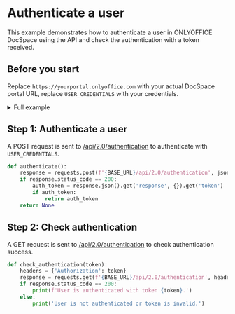 # Authenticate a user

This example demonstrates how to authenticate a user in ONLYOFFICE DocSpace using the API and check the authentication with a token received.

## Before you start

Replace `https://yourportal.onlyoffice.com` with your actual DocSpace portal URL, replace `USER_CREDENTIALS` with your credentials.

<details>
  <summary>Full example</summary>

``` py
import requests

# Set API base URL
BASE_URL = 'https://yourportal.onlyoffice.com'

# User credentials for authentication
USER_CREDENTIALS = {
    'userName': 'your-user-name',
    'password': 'your-password',
}

# Step 1: Authenticate with your login and password
def authenticate():
    response = requests.post(f'{BASE_URL}/api/2.0/authentication', json=USER_CREDENTIALS)
    if response.status_code == 200:
        auth_token = response.json().get('response', {}).get('token')
        if auth_token:
            return auth_token
    return None

# Step 2: Check authentication with a token you received
def check_authentication(token):
    headers = {'Authorization': token}
    response = requests.get(f'{BASE_URL}/api/2.0/authentication', headers=headers)
    if response.status_code == 200:
        print(f'User is authenticated with token {token}.')
    else:
        print('User is not authenticated or token is invalid.')

if __name__ == '__main__':
    # Step 1
    token = authenticate()

    if token:
        # Step 2
        check_authentication(token)
```

</details>

## Step 1: Authenticate a user

A POST request is sent to [/api/2.0/authentication](/docspace/api-backend/usage-api/authenticate-me.api.mdx) to authenticate with `USER_CREDENTIALS`.

``` py
def authenticate():
    response = requests.post(f'{BASE_URL}/api/2.0/authentication', json=USER_CREDENTIALS)
    if response.status_code == 200:
        auth_token = response.json().get('response', {}).get('token')
        if auth_token:
            return auth_token
    return None
```

## Step 2: Check authentication

A GET request is sent to [/api/2.0/authentication](/docspace/api-backend/usage-api/get-is-authentificated.api.mdx) to check authentication success.

``` py
def check_authentication(token):
    headers = {'Authorization': token}
    response = requests.get(f'{BASE_URL}/api/2.0/authentication', headers=headers)
    if response.status_code == 200:
        print(f'User is authenticated with token {token}.')
    else:
        print('User is not authenticated or token is invalid.')
```

